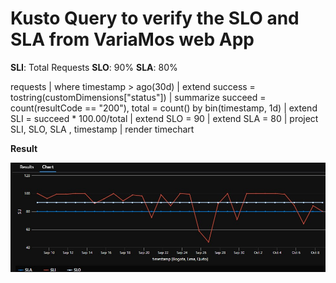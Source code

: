 # Kusto Query to verify the SLO and SLA from VariaMos web App

**SLI**: Total Requests 
**SLO**: 90%
**SLA**: 80% 

requests
 | where timestamp > ago(30d)
 | extend success = tostring(customDimensions["status"])
 | summarize succeed = count(resultCode == "200"), total = count() by bin(timestamp, 1d)
 | extend SLI = succeed * 100.00/total
 | extend SLO = 90
 | extend SLA = 80 
 | project SLI, SLO, SLA , timestamp
 | render timechart 

 **Result**

 ![20221009VariaMosSLO.jpg](20221009VariaMosSLO.jpg)
